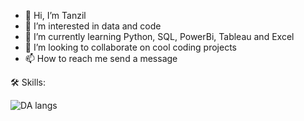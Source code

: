 - 👋 Hi, I’m Tanzil
- 👀 I’m interested in data and code
- 🌱 I’m currently learning Python, SQL, PowerBi, Tableau and Excel
- 💞️ I’m looking to collaborate on cool coding projects
- 📫 How to reach me send a message

<!---
Thetraverller/Thetraverller is a ✨ special ✨ repository because its `README.md` (this file) appears on your GitHub profile.
You can click the Preview link to take a look at your changes.
--->

🛠️ Skills:

![DA langs](https://github.com/Thetraverller/Thetraverller/assets/98916778/2ada4551-2f03-4bee-ac86-619e596da130)
